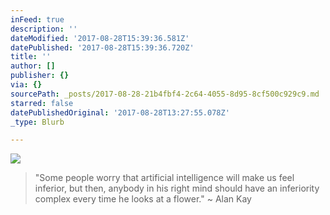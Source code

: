 ```yaml
---
inFeed: true
description: ''
dateModified: '2017-08-28T15:39:36.581Z'
datePublished: '2017-08-28T15:39:36.720Z'
title: ''
author: []
publisher: {}
via: {}
sourcePath: _posts/2017-08-28-21b4fbf4-2c64-4055-8d95-8cf500c929c9.md
starred: false
datePublishedOriginal: '2017-08-28T13:27:55.078Z'
_type: Blurb

---
```

![](https://the-grid-user-content.s3-us-west-2.amazonaws.com/5b37f579-4850-4a4d-9b5f-b6a31c3b94cc.jpg)

> "Some people worry that artificial intelligence will make us feel inferior, but then, anybody in his right mind should have an inferiority complex every time he looks at a flower." ~ Alan Kay